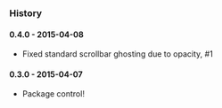 ### History

#### 0.4.0 - 2015-04-08
- Fixed standard scrollbar ghosting due to opacity, #1

#### 0.3.0 - 2015-04-07
- Package control!
